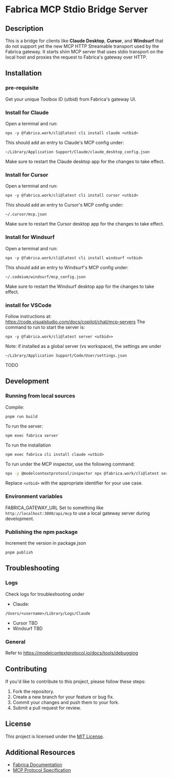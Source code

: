 # Fabrica MCP Stdio Bridge Server

## Description

This is a bridge for clients like **Claude Desktop**, **Cursor**, and **Windsurf** that do not support yet the new MCP HTTP Streamable transport used by the Fabrica gateway. It starts shim MCP server that uses stdio transport on the local host and proxies the request to Fabrica's gateway over HTTP.

## Installation

### pre-requisite
Get your unique Toolbox ID (utbid) from Fabrica's gateway UI.


### Install for Claude

Open a terminal and run:
```
npx -y @fabrica.work/cli@latest cli install claude <utbid>
```
This should add an entry to Claude's MCP config under:
```
~/Library/Application Support/Claude/claude_desktop_config.json
```
Make sure to restart the Claude desktop app for the changes to take effect.

### Install for Cursor
Open a terminal and run:
```
npx -y @fabrica.work/cli@latest cli install cursor <utbid>
```

This should add an entry to Cursor's MCP config under:
```
~/.cursor/mcp.json
```
Make sure to restart the Cursor desktop app for the changes to take effect.

### Install for Windsurf
Open a terminal and run:
```
npx -y @fabrica.work/cli@latest cli install windsurf <utbid>
```

This should add an entry to Windsurf's MCP config under:
```
~/.codeium/windsurf/mcp_config.json
```
Make sure to restart the Windsurf desktop app for the changes to take effect.


### install for VSCode

Follow instructions at: https://code.visualstudio.com/docs/copilot/chat/mcp-servers
The command to run to start the server is:
```
npx -y @fabrica.work/cli@latest server <utbid>>
```

Note: if installed as a global server (vs workspace), the settings are under
```
~/Library/Application Support/Code/User/settings.json
```

TODO

## Development

### Running from local sources

Compile:
```
pnpm run build
```

To run the server:
```
npm exec fabrica server
```

To run the installation
```
npm exec fabrica cli install claude <utbid>
```

To run under the MCP inspector, use the following command:

```bash
npx -y @modelcontextprotocol/inspector npx @fabrica.work/cli@latest server <utbid>
```

Replace `<utbid>` with the appropriate identifier for your use case.

### Environment variables

FABRICA_GATEWAY_URL
Set to something like `http://localhost:3000/api/mcp` to use a local gateway server during development.


### Publishing the npm package
Increment the version in package.json
```
pnpm publish
```

## Troubleshooting

### Logs

Check logs for troubleshooting under

  - Claude:
```
/Users/<username>/Library/Logs/Claude
```
  - Cursor
TBD
  - Windsurf
TBD

### General
Refer to https://modelcontextprotocol.io/docs/tools/debugging


## Contributing

If you'd like to contribute to this project, please follow these steps:

1. Fork the repository.
2. Create a new branch for your feature or bug fix.
3. Commit your changes and push them to your fork.
4. Submit a pull request for review.

## License

This project is licensed under the [MIT License](LICENSE).

## Additional Resources

- [Fabrica Documentation](https://fabrica.work/docs)
- [MCP Protocol Specification](https://modelcontextprotocol.org/spec)



